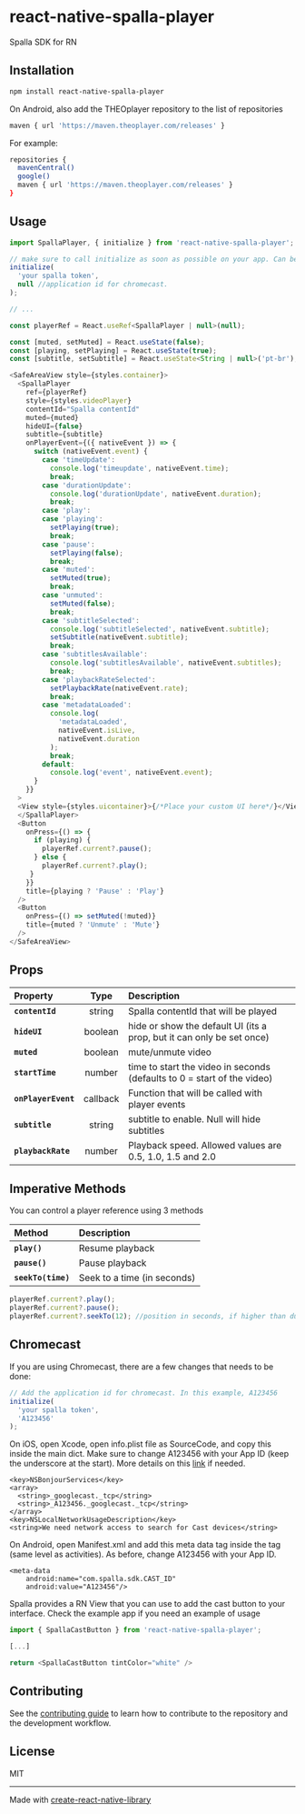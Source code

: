 # react-native-spalla-player

Spalla SDK for RN

## Installation

```sh
npm install react-native-spalla-player
```

On Android, also add the THEOplayer repository to the list of repositories

```sh
maven { url 'https://maven.theoplayer.com/releases' } 
```

For example:
```sh
repositories {
  mavenCentral()
  google()
  maven { url 'https://maven.theoplayer.com/releases' } 
}
```


## Usage

```js
import SpallaPlayer, { initialize } from 'react-native-spalla-player';

// make sure to call initialize as soon as possible on your app. Can be on top of index.js or App.js
initialize(
  'your spalla token',
  null //application id for chromecast. 
);

// ...

const playerRef = React.useRef<SpallaPlayer | null>(null);

const [muted, setMuted] = React.useState(false);
const [playing, setPlaying] = React.useState(true);
const [subtitle, setSubtitle] = React.useState<String | null>('pt-br');

<SafeAreaView style={styles.container}>
  <SpallaPlayer
    ref={playerRef}
    style={styles.videoPlayer}
    contentId="Spalla contentId"
    muted={muted}
    hideUI={false}
    subtitle={subtitle}
    onPlayerEvent={({ nativeEvent }) => {
      switch (nativeEvent.event) {
        case 'timeUpdate':
          console.log('timeupdate', nativeEvent.time);
          break;
        case 'durationUpdate':
          console.log('durationUpdate', nativeEvent.duration);
          break;
        case 'play':
        case 'playing':
          setPlaying(true);
          break;
        case 'pause':
          setPlaying(false);
          break;
        case 'muted':
          setMuted(true);
          break;
        case 'unmuted':
          setMuted(false);
          break;
        case 'subtitleSelected':
          console.log('subtitleSelected', nativeEvent.subtitle);
          setSubtitle(nativeEvent.subtitle);
          break;
        case 'subtitlesAvailable':
          console.log('subtitlesAvailable', nativeEvent.subtitles);
          break;
        case 'playbackRateSelected':
          setPlaybackRate(nativeEvent.rate);
          break;
        case 'metadataLoaded':
          console.log(
            'metadataLoaded',
            nativeEvent.isLive,
            nativeEvent.duration
          );
          break;
        default:
          console.log('event', nativeEvent.event);
      }
    }}
  >
  <View style={styles.uicontainer}>{/*Place your custom UI here*/}</View>
  </SpallaPlayer> 
  <Button
    onPress={() => {
      if (playing) {
        playerRef.current?.pause();
      } else {
        playerRef.current?.play();
     }
    }}
    title={playing ? 'Pause' : 'Play'}
  />
  <Button
    onPress={() => setMuted(!muted)}
    title={muted ? 'Unmute' : 'Mute'}
  />
</SafeAreaView>
```

## Props

|    Property        | Type     | Description  |
| :----------------- | :------: | :----------- |
| **`contentId`**    | string   | Spalla contentId that will be played
| **`hideUI`**       | boolean  | hide or show the default UI (its a prop, but it can only be set once)
| **`muted`**        | boolean  | mute/unmute video
| **`startTime`**    | number  | time to start the video in seconds (defaults to 0 = start of the video)
| **`onPlayerEvent`**| callback | Function that will be called with player events
| **`subtitle`**     | string  | subtitle to enable. Null will hide subtitles
| **`playbackRate`**     | number  | Playback speed. Allowed values are 0.5, 1.0, 1.5 and 2.0

## Imperative Methods

You can control a player reference using 3 methods

|    Method          | Description  |
| :----------------- | :----------- |
| **`play()`**       | Resume playback
| **`pause()`**      | Pause playback
| **`seekTo(time)`** | Seek to a time (in seconds)

```js
playerRef.current?.play();
playerRef.current?.pause();
playerRef.current?.seekTo(12); //position in seconds, if higher than duration it will move to the end
```

## Chromecast

If you are using Chromecast, there are a few changes that needs to be done:

```js
// Add the application id for chromecast. In this example, A123456
initialize(
  'your spalla token',
  'A123456'
);
```

On iOS, open Xcode, open info.plist file as SourceCode, and copy this inside the main dict. Make sure to change A123456 with your App ID (keep the underscore at the start). More details on this [link](https://developers.google.com/cast/docs/ios_sender/permissions_and_discovery#updating_your_app_on_ios_14) if needed.
```
<key>NSBonjourServices</key>
<array>
  <string>_googlecast._tcp</string>
  <string>_A123456._googlecast._tcp</string>
</array>
<key>NSLocalNetworkUsageDescription</key>
<string>We need network access to search for Cast devices</string>
```

On Android, open Manifest.xml and add this meta data tag inside the <application> tag (same level as activities). As before, change A123456 with your App ID.

```
<meta-data
    android:name="com.spalla.sdk.CAST_ID"
    android:value="A123456"/>
```

Spalla provides a RN View that you can use to add the cast button to your interface. Check the example app if you need an example of usage

```js
import { SpallaCastButton } from 'react-native-spalla-player';

[...]

return <SpallaCastButton tintColor="white" />
```


## Contributing

See the [contributing guide](CONTRIBUTING.md) to learn how to contribute to the repository and the development workflow.

## License

MIT

---

Made with [create-react-native-library](https://github.com/callstack/react-native-builder-bob)
